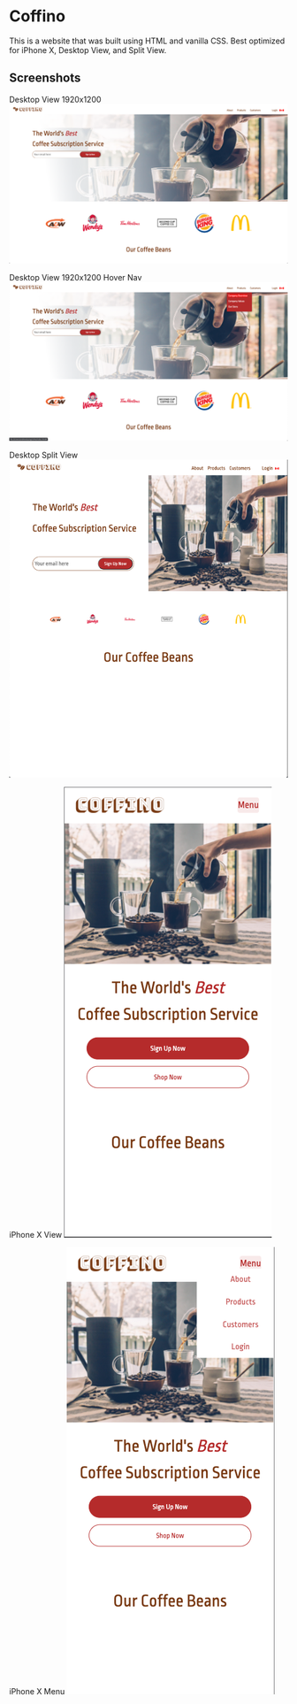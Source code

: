 # Coffino

This is a website that was built using HTML and vanilla CSS. Best optimized for iPhone X, Desktop View, and Split View.

## Screenshots
Desktop View 1920x1200
<img src="resources/assets/screenshots/desktop-view.png">


Desktop View 1920x1200 Hover Nav
<img src="resources/assets/screenshots/desktop-view-hover-nav.png">

Desktop Split View
<img src="resources/assets/screenshots/desktop-split.png">

iPhone X View
<img src="resources/assets/screenshots/iPhoneX.png">

iPhone X Menu
<img src="resources/assets/screenshots/iPhoneXBurger.png">
